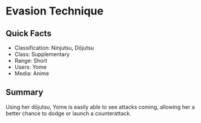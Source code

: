 # Evasion Technique

## Quick Facts
- Classification: Ninjutsu, Dōjutsu
- Class: Supplementary
- Range: Short
- Users: Yome
- Media: Anime

## Summary
Using her dōjutsu, Yome is easily able to see attacks coming, allowing her a better chance to dodge or launch a counterattack.

